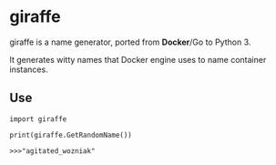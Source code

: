 # giraffe

giraffe is a name generator, ported from **Docker**/Go to Python 3.

It generates witty names that Docker engine uses to name container instances.


## Use
```python3
import giraffe

print(giraffe.GetRandomName())
```


`>>>"agitated_wozniak"`